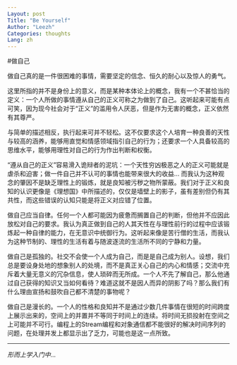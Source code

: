 ```yaml
---
Layout: post
Title: "Be Yourself"
Author: "Leezh"
Categories: thoughts
Lang: zh
---
```


#做自己

做自己真的是一件很困难的事情，需要坚定的信念、恒久的耐心以及惊人的勇气。

<!-- more -->

这里所指的并不是身份上的意义，而是某种本体论上的概念，我有一个不甚恰当的定义：一个人所做的事情遵从自己的正义可称之为做到了自己。这听起来可能有点可笑，因为现今社会对于“正义”的滥用令人厌恶，但是作为无害的概念，正义依然有其尊严。

与简单的描述相反，执行起来可并不轻松。这不仅要求这个人培育一种良善的天性与较高的涵养，能够用直觉和情感领域指引自己的行为；还要求一个人具备较高的思维水平，能够用理性对自己的行为作出判断和权衡。

“遵从自己的正义”容易滑入诡辩者的泥坑：一个天性穷凶极恶之人的正义可能就是虐杀和迫害；做一件自己并不认可的事情也能带来很大的收益… 而我认为这种观念的肇因不是缺乏理性上的锻炼，就是良知被污秽之物所蒙蔽。我们对于正义和良知的认识更像是《理想国》中所描述的，仅仅是墙壁上的影子，虽有差别但仍有其共性，而这些错误的认知只能是将正义对应错了位置。

做自己应当自律。任何一个人都可能因为疲惫而搁置自己的判断，但他并不应因此放松对自己的要求。我认为真正做到自己的人其天性在与理性前行的过程中应该锻炼起一种自律的能力，在无意识中统御行为。这听起来像是苦行僧的生活，而我认为这种节制的、理性的生活有着与随波逐流的生活所不同的宁静和力量。

做自己是孤独的。社交不会使一个人成为自己，而是是自己成为别人。设想，我们总是要设身处地的想象别人的处境，而不是真正关心自己的内心和情感；交流中充斥着大量无意义的冗杂信息，使人琐碎而无所成。一个人不先了解自己，那么他通过自己获得的知识又当如何看待？难道这就不是因人而异的阴影了吗？那么我们有什么理由宣扬和鼓吹自己都不清楚的事物呢？

做自己是漫长的。一个人的性格和良知并不是通过少数几件事情在很短的时间跨度上展示出来的，空间上的并置并不等同于时间上的连续。将时间无损投射在空间之上可能并不可行。编程上的Stream编程和对象通信都不能很好的解决时间序列的问题，在处理并发上都显示出了乏力，可能也是这一点所致。

------

*形而上学入门中...*